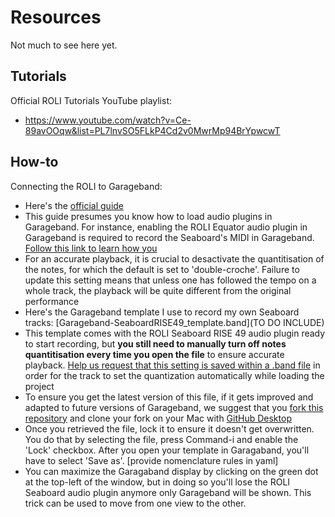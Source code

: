 # Resources

Not much to see here yet.

## Tutorials

Official ROLI Tutorials YouTube playlist:
* https://www.youtube.com/watch?v=Ce-89avOOqw&list=PL7lnvSO5FLkP4Cd2v0MwrMp94BrYpwcwT

## How-to

Connecting the ROLI to Garageband:

* Here's the [official guide](https://support.roli.com/article/using-the-seaboard-with-garageband/)
* This guide presumes you know how to load audio plugins in Garageband. For instance, enabling the ROLI Equator audio plugin in Garageband is required to record the Seaboard's MIDI in Garageband. [Follow this link to learn how you](https://support.native-instruments.com/hc/en-us/articles/210292525-How-to-Insert-Native-Instruments-Plug-ins-in-GarageBand)
* For an accurate playback, it is crucial to desactivate the quantitisation of the notes, for which the default is set to 'double-croche'. Failure to update this setting means that unless one has followed the tempo on a whole track, the playback will be quite different from the original performance
* Here's the Garageband template I use to record my own Seaboard tracks: [Garageband-SeaboardRISE49_template.band](TO DO INCLUDE)
 * This template comes with the ROLI Seaboard RISE 49 audio plugin ready to start recording, but __you still need to manually turn off notes quantitisation every time you open the file__ to ensure accurate playback. [Help us request that this setting is saved within a .band file](TO-BE-CREATED) in order for the track to set the quantization automatically while loading the project
 * To ensure you get the latest version of this file, if it gets improved and adapted to future versions of Garageband, we suggest that you [fork this repository]() and clone your fork on your Mac with [GitHub Desktop]()
 * Once you retrieved the file, lock it to ensure it doesn't get overwritten. You do that by selecting the file, press Command-i and enable the 'Lock' checkbox. After you open your template in Garagaband, you'll have to select 'Save as'. [provide nomenclature rules in yaml]
 * You can maximize the Garagaband display by clicking on the green dot at the top-left of the window, but in doing so you'll lose the ROLI Seaboard audio plugin anymore only Garageband will be shown. This trick can be used to move from one view to the other.
